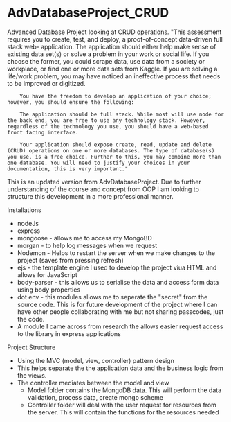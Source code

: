 # AdvDatabaseProject_CRUD
Advanced Database Project looking at CRUD operations.
        "This assessment requires you to create, test, and deploy, a proof-of-concept data-driven full stack web- application. The application should either help make sense of existing data set(s) or solve a problem in your work or social life. If you choose the former, you could scrape data, use data from a society or workplace, or find one or more data sets from Kaggle. If you are solving a life/work problem, you may have noticed an
        ineffective process that needs to be improved or digitized.

        You have the freedom to develop an application of your choice; however, you should ensure the following:

        The application should be full stack. While most will use node for the back end, you are free to use any technology stack. However, regardless of the technology you use, you should have a web-based front facing interface.

        Your application should expose create, read, update and delete (CRUD) operations on one or more databases. The type of database(s) you use, is a free choice. Further to this, you may combine more than one database. You will need to justify your choices in your documentation, this is very important."

This is an updated version from AdvDatabaseProject.
Due to further understanding of the course and concept from OOP I am looking to structure this development in a more professional manner.

Installations
- nodeJs
- express
- mongoose - allows me to access my MongoBD
- morgan - to help log messages when we request
- Nodemon - Helps to restart the server when we make changes to the project (saves from pressing refresh)
- ejs - the template engine I used to develop the project viua HTML and allows for JavaScript
- body-parser - this allows us to serialise the data and access form data using body properties
- dot env - this modules allows me to seperate the "secret" from the source code. This is for future development of the project where I can have other people collaborating with me but not sharing passcodes, just the code.
- A module I came across from research the allows easier request access to the library in express applications

Project Structure
- Using the MVC (model, view, controller) pattern design
- This helps separate the the application data and the business logic from the views.
- The controller mediates between the model and view
    - Model folder contains the MongoDB data. This will perform the data validation, process data, create mongo scheme
    - Controller folder will deal with the user request for resources from the server. This will contain the functions for the resources needed
